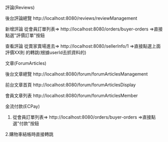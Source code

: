 評論(Reviews)

後台評論總覽 http://localhost:8080/reviews/reviewManagement

新增評論 從會員訂單列表=> http://localhost:8080/orders/buyer-orders =>直接點選"評價訂單"按鈕

查看評論 從賣家賣場進去=> http://localhost:8080/sellerInfo/1 =>直接點選上面 評價XX則 的轉跳(根據userId去抓資料的)


文章(ForumArticles)

後台文章總覽 http://localhost:8080/forum/forumArticlesManagement

前台文章首頁 http://localhost:8080/forum/forumArticlesDisplay

會員文章列表 http://localhost:8080/forum/forumArticlesMember



金流付款(ECPay)

1. 從會員訂單列表=> http://localhost:8080/orders/buyer-orders =>直接點選"付款"按鈕

2.購物車結帳時直接轉跳
